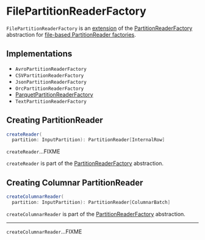 # FilePartitionReaderFactory

`FilePartitionReaderFactory` is an [extension](#contract) of the [PartitionReaderFactory](../connector/PartitionReaderFactory.md) abstraction for [file-based PartitionReader factories](#implementations).

## Implementations

* `AvroPartitionReaderFactory`
* `CSVPartitionReaderFactory`
* `JsonPartitionReaderFactory`
* `OrcPartitionReaderFactory`
* [ParquetPartitionReaderFactory](parquet/ParquetPartitionReaderFactory.md)
* `TextPartitionReaderFactory`

## <span id="createReader"> Creating PartitionReader

```scala
createReader(
  partition: InputPartition): PartitionReader[InternalRow]
```

`createReader`...FIXME

`createReader` is part of the [PartitionReaderFactory](../connector/PartitionReaderFactory.md#createReader) abstraction.

## <span id="createColumnarReader"> Creating Columnar PartitionReader

```scala
createColumnarReader(
  partition: InputPartition): PartitionReader[ColumnarBatch]
```

`createColumnarReader` is part of the [PartitionReaderFactory](../connector/PartitionReaderFactory.md#createColumnarReader) abstraction.

---

`createColumnarReader`...FIXME
